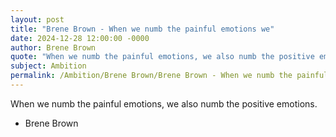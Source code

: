 ```yaml
---
layout: post
title: "Brene Brown - When we numb the painful emotions we"
date: 2024-12-28 12:00:00 -0000
author: Brene Brown
quote: "When we numb the painful emotions, we also numb the positive emotions."
subject: Ambition
permalink: /Ambition/Brene Brown/Brene Brown - When we numb the painful emotions we
---
```


When we numb the painful emotions, we also numb the positive emotions.

- Brene Brown
